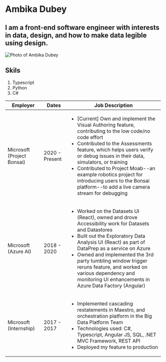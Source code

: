 # Ambika Dubey
## I am a front-end software engineer with interests in data, design, and how to make data legible using design.

![Photo of Ambika Dubey](/Ambika_Dubey.png "Photo of Ambika Dubey")

## Skils
1. Typescript
2. Python
3. C#


| Employer                    | Dates          |  Job Description                                  |
| --------------------------- | -------------- |-------------------------------------------------- |
| Microsoft (Project Bonsai)  | 2020 - Present | <ul><li>[Current] Own and implement the Visual Authoring feature, contributing to the low code/no code effort</li><li>Contributed to the Assessments feature, which helps users verify or debug issues in their data, simulators, or training</li><li>Contributed to Project Moab--an example robotics project for introducing users to the Bonsai platform--to add a live camera stream for debugging</li></ul>        |
| Microsoft (Azure AI)        | 2018 - 2020    | <ul><li>Worked on the Datasets UI (React), owned and drove Accessibility work for Datasets and Datastores</li><li>Built out the Exploratory Data Analysis UI (React) as part of DataPrep as a service on Azure</li><li>Owned and implemented the 3rd party tumbling window trigger reruns feature, and worked on various dependency and monitoring UI enhancements in Azure Data Factory (Angular)</li></ul>       |
| Microsoft (Internship)      | 2017 - 2017    | <ul><li>Implemented cascading restatements in Maestro, and orchestration platform in the Big Data Platform Team</li><li>Technologies used: C#, Typescript, Angular JS, SQL, .NET MVC Framework, REST API</li><li>Deployed my feature to production</li></ul> |
